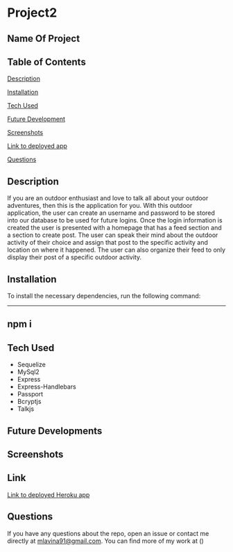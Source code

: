 # Project2

## Name Of Project

## Table of Contents 

[Description](#description)

[Installation](#installation)

[Tech Used](#techused)

[Future Development](#futuredevelopment)

[Screenshots](#screenshots)

[Link to deployed app](#link)

[Questions](#questions)


## Description 

If you are an outdoor enthusiast and love to talk all about your outdoor adventures, then this is the application for you. With this outdoor application, the user can create an username and password to be stored into our database to be used for future logins. Once the login information is created the user is presented with a homepage that has a feed section and a section to create post. The user can speak their mind about the outdoor activity of their choice and assign that post to the specific activity and location on where it happened. The user can also organize their feed to only display their post of a specific outdoor activity. 



## Installation 

To install the necessary dependencies, run the following command:

----------
npm i
----------


## Tech Used

* Sequelize
* MySql2
* Express
* Express-Handlebars
* Passport 
* Bcryptjs
* Talkjs




## Future Developments


## Screenshots




## Link 
[Link to deployed Heroku app]()


## Questions 

If you have any questions about the repo, open an issue or contact me directly at mlavina91@gmail.com. 
You can find more of my work at ()
